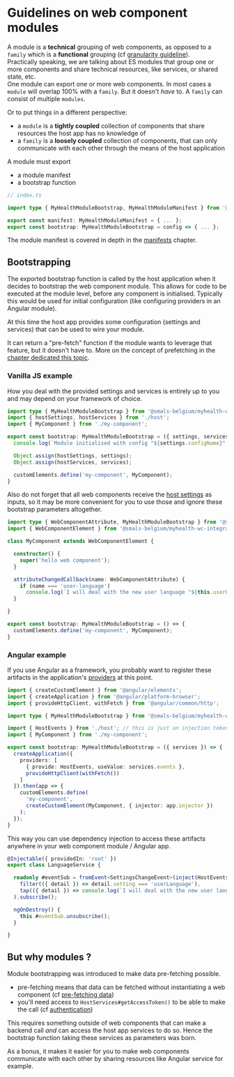 # Guidelines on web component modules

A module is a **technical** grouping of web components, as opposed to a `family` which is a **functional** grouping (cf [granularity guideline](./01-granularity.md)).  
Practically speaking, we are talking about ES modules that group one or more components and share technical
resources, like services, or shared state, etc.  
One module can export one or more web components. In most cases a `module` will overlap 100% with a `family`.
But it doesn't _have_ to. A `family` can consist of multiple `modules`.

Or to put things in a different perspective:
- a `module` is a **tightly coupled** collection of components that share resources the host app has no knowledge of
- a `family` is a **loosely coupled** collection of components, that can only communicate with each other through
  the means of the host application

A module must export
- a module manifest
- a bootstrap function

```ts
// index.ts

import type { MyHealthModuleBootstrap, MyHealthModuleManifest } from '@smals-belgium/myhealth-wc-integration';

export const manifest: MyHealthModuleManifest = { ... };
export const bootstrap: MyHealthModuleBootstrap = config => { ... };
```

The module manifest is covered in depth  in the [manifests](./07-manifest.md) chapter.

## Bootstrapping

The exported bootstrap function is called by the host application when it decides to bootstrap the web component module.
This allows for code to be executed at the module level, before any component is initialised.
Typically this would be used for initial configuration (like configuring providers in an Angular module).

At this time the host app provides some configuration (settings and services) that can be used to wire your module.

It can return a "pre-fetch" function if the module wants to leverage that feature, but it doesn't have to.
More on the concept of prefetching in the [chapter dedicated this topic](./06-data_pre-fetching_vs_refreshing.md).

### Vanilla JS example

How you deal with the provided settings and services is entirely up to you and may depend on your framework of choice.  

```ts
import type { MyHealthModuleBootstrap } from '@smals-belgium/myhealth-wc-integration';
import { hostSettings, hostServices } from './host';
import { MyComponent } from './my-component';

export const bootstrap: MyHealthModuleBootstrap = ({ settings, services }) => {
  console.log(`Module initialised with config "${settings.configName}" and language ${settings.userLanguage}`);

  Object.assign(hostSettings, settings);
  Object.assign(hostServices, services);

  customElements.define('my-component', MyComponent);
}
```

Also do not forget that all web components receive the [host settings](./02-host_settings.md) as inputs, so it may be
more convenient for you to use those and ignore these bootstrap parameters altogether.

```ts
import type { WebComponentAttribute, MyHealthModuleBootstrap } from '@smals-belgium/myhealth-wc-integration';
import { WebComponentElement } from '@smals-belgium/myhealth-wc-integration';

class MyComponent extends WebComponentElement {

  constructor() {
    super('hello web component');
  }

  attributeChangedCallback(name: WebComponentAttribute) {
    if (name === 'user-language') 
      console.log(`I will deal with the new user language "${this.userLanguage}" here`);
  }

}

export const bootstrap: MyHealthModuleBootstrap = () => {
  customElements.define('my-component', MyComponent);
}
```

### Angular example

If you use Angular as a framework, you probably want to register these artifacts in the application's 
[providers](https://angular.dev/guide/di/dependency-injection-providers) at this point.

```ts
import { createCustomElement } from '@angular/elements';
import { createApplication } from '@angular/platform-browser';
import { provideHttpClient, withFetch } from '@angular/common/http';

import type { MyHealthModuleBootstrap } from '@smals-belgium/myhealth-wc-integration';

import { HostEvents } from './host'; // this is just an injection token
import { MyComponent } from './my-component';

export const bootstrap: MyHealthModuleBootstrap = ({ services }) => {
  createApplication({
    providers: [
      { provide: HostEvents, useValue: services.events },
      provideHttpClient(withFetch())
    ]
  }).then(app => {
    customElements.define(
      'my-component',
      createCustomElement(MyComponent, { injector: app.injector })
    );
  });
}
```

This way you can use dependency injection to access these artifacts anywhere in your web component module / Angular app.

```ts
@Injectable({ providedIn: 'root' })
export class LanguageService {

  readonly #eventSub = fromEvent<SettingsChangeEvent>(inject(HostEvents), 'settings-change').pipe(
    filter(({ detail }) => detail.setting === 'userLanguage'),
    tap(({ detail }) => console.log(`I will deal with the new user language "${detail.value}" here`))
  ).subscribe();

  ngOnDestroy() {
    this.#eventSub.unsubscribe();
  }

}
```

## But why modules ?

Module bootstrapping was introduced to make data pre-fetching possible.
- pre-fetching means that data can be fetched without instantiating a web component 
(cf [pre-fetching data](./06-data_pre-fetching_vs_refreshing.md))
- you'll need access to `HostServices#getAccessToken()` to be able to make the call (cf [authentication]())

This requires something outside of web components that can make a backend call _and_ can access the host app services 
to do so. Hence the bootstrap function taking these services as parameters was born.

As a bonus, it makes it easier for you to make web components communicate with each other by sharing resources like 
Angular service for example.
